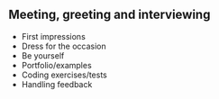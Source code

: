 ##  Meeting, greeting and interviewing

<ul>
    <li class="fragment">First impressions</li>
    <li class="fragment">Dress for the occasion</li>
    <li class="fragment">Be yourself</li>
    <li class="fragment">Portfolio/examples</li>
    <li class="fragment">Coding exercises/tests</li>
    <li class="fragment">Handling feedback</li>
</ul>
